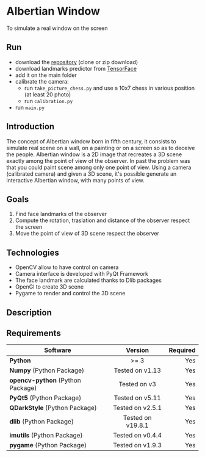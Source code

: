 # Albertian Window

To simulate a real window on the screen

## Run
- download the [repository](https://github.com/AlessandroSoci/Albertian-Window.git) (clone or zip download)
- download landmarks predictor from [TensorFace](https://github.com/AKSHAYUBHAT/TensorFace/blob/master/openface/models/dlib/shape_predictor_68_face_landmarks.dat)
- add it on the main folder
- calibrate the camera:
  - run `take_picture_chess.py` and use a 10x7 chess in various position (at least 20 photo)
  - run `calibration.py`
- run `main.py`

## Introduction
The concept of Albertian window born in fifth century, it consists to simulate real scene on a wall, on a painting or on a screen so as to deceive the people. Albertian window is a 2D image that recreates a 3D scene exactly among the point of view of the observer.
In past the problem was that you could paint scene among only one point of view.
Using a camera (calibrated camera) and given a 3D scene, it's possible generate an interactive Albertian window, with many points of view.

## Goals
1. Find face landmarks of the observer
2. Compute the rotation, traslation and distance of the observer respect the screen
3. Move the point of view of 3D scene respect the observer

## Technologies
- OpenCV allow to have control on camera
- Camera interface is developed with PyQt Framework
- The face landmark are calculated thanks to Dlib packages
- OpenGl to create 3D scene
- Pygame to render and control the 3D scene

## Description



###


## Requirements

| Software                                                    | Version         | Required |
| ------------------------------------------------------------|:---------------:| --------:|
| **Python**                                                  |     >= 3        |    Yes   |
| **Numpy** (Python Package)                                  |Tested on v1.13  |    Yes   |
| **opencv-python** (Python Package)                          |Tested on v3     |    Yes   |
| **PyQt5** (Python Package)                                  |Tested on v5.11  |    Yes   |
| **QDarkStyle** (Python Package)                             |Tested on v2.5.1 |    Yes   |
| **dlib** (Python Package)                                   |Tested on v19.8.1|    Yes   |
| **imutils** (Python Package)                                |Tested on v0.4.4 |    Yes   |
| **pygame** (Python Package)                                 |Tested on v1.9.3 |    Yes   |

